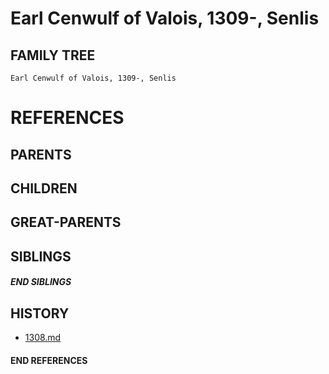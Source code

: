 # Earl Cenwulf of Valois, 1309-, Senlis

## FAMILY TREE
```
Earl Cenwulf of Valois, 1309-, Senlis
```


# REFERENCES

## PARENTS 

## CHILDREN 


## GREAT-PARENTS 

## SIBLINGS

##### END SIBLINGS  
## HISTORY
* [1308.md](../h/1308.md)

#### END REFERENCES
